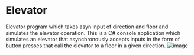 # Elevator
Elevator program which takes asyn input of direction and floor and simulates the elevator operation.
This is a C# console application which simulates an elevator that asynchronously accepts inputs in the form of button presses that call the elevator to a floor in a given direction.
![image](https://user-images.githubusercontent.com/12031984/131677669-f7dd0c6c-72d7-4505-8bd0-07c1057acd35.png)
